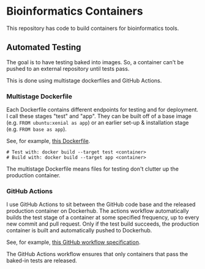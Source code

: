 # Bioinformatics Containers

This repository has code to build containers for bioinformatics tools.

## Automated Testing
The goal is to have testing baked into images. So, a container can't be pushed to an external repository until tests pass.

This is done using multistage dockerfiles and GitHub Actions.

### Multistage Dockerfile

Each Dockerfile contains different endpoints for testing and for deployment. 
I call these stages "test" and "app". They can be built off of a base image (e.g. `FROM ubuntu:xenial as app`) or an earlier set-up & installation stage (e.g. `FROM base as app`). 

See, for example, [this Dockerfile](https://github.com/SarahNadeau/docker-playground/blob/master/test_python_example/Dockerfile).

```
# Test with: docker build --target test <container>
# Build with: docker build --target app <container>
```

The multistage Dockerfile means files for testing don't clutter up the production container.

### GitHub Actions
I use GitHub Actions to sit between the GitHub code base and the released production container on Dockerhub.
The actions workflow automatically builds the test stage of a container at some specified frequency, up to every new commit and pull request. 
Only if the test build succeeds, the production container is built and automatically pushed to Dockerhub.

See, for example, [this GitHub workflow specification](https://github.com/SarahNadeau/docker-playground/blob/master/.github/workflows/test-python-docker-image.yml).

The GitHub Actions workflow ensures that only containers that pass the baked-in tests are released.